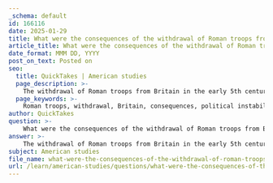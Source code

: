 ```yaml
---
_schema: default
id: 166116
date: 2025-01-29
title: What were the consequences of the withdrawal of Roman troops from Britain?
article_title: What were the consequences of the withdrawal of Roman troops from Britain?
date_format: MMM DD, YYYY
post_on_text: Posted on
seo:
  title: QuickTakes | American studies
  page_description: >-
    The withdrawal of Roman troops from Britain in the early 5th century AD had significant consequences including the end of Roman control, political instability, economic decline, cultural transformation, and increased invasions.
  page_keywords: >-
    Roman troops, withdrawal, Britain, consequences, political instability, economic decline, cultural transformation, invasions, Anglo-Saxons, archaeological evidence
author: QuickTakes
question: >-
    What were the consequences of the withdrawal of Roman troops from Britain?
answer: >-
    The withdrawal of Roman troops from Britain in the early 5th century AD had profound consequences for the island, marking a significant transition in its history. Here are the key consequences of this withdrawal:\n\n1. **End of Roman Control**: The final withdrawal of Roman troops signified the end of Roman governance in Britain. This led to a power vacuum, as the centralized authority that had maintained order and stability was removed. The absence of Roman military presence made Britain vulnerable to invasions from various groups, including the Anglo-Saxons and Picts.\n\n2. **Political Instability**: With the departure of Roman forces, local leaders and tribal chieftains began to assert more power, leading to fragmentation and political instability. The lack of a unified government resulted in conflicts among local tribes and communities, as they vied for control over territories and resources.\n\n3. **Economic Decline**: The Roman economy in Britain had been heavily reliant on trade and the infrastructure established by the Romans, such as roads and towns. The withdrawal disrupted trade networks, leading to economic decline. The loss of Roman administrative systems also contributed to difficulties in tax collection and resource management.\n\n4. **Cultural Transformation**: The end of Roman rule initiated a shift in cultural identity. While Roman influence had led to a degree of cultural syncretism, the withdrawal allowed for a resurgence of local customs and traditions. The Romano-British identity began to dissolve, and local Celtic traditions re-emerged, although remnants of Roman culture persisted.\n\n5. **Invasions and Settlement**: The power vacuum left by the Romans facilitated invasions from various groups, particularly the Anglo-Saxons. These invasions led to significant demographic changes, as new settlers established themselves in Britain, further altering the cultural landscape.\n\n6. **Religious Changes**: The withdrawal of Roman troops coincided with the gradual spread of Christianity in Britain, which had begun during the Roman period. However, the lack of Roman support for the Christian church may have led to a more fragmented and localized practice of Christianity, as well as a potential resurgence of pagan practices among the local populations.\n\n7. **Archaeological Evidence**: The archaeological record from the post-Roman period shows a decline in urbanization and a shift towards rural settlements. This reflects the broader societal changes as communities adapted to the new political and economic realities.\n\nIn summary, the withdrawal of Roman troops from Britain led to a period of instability characterized by political fragmentation, economic decline, cultural transformation, and increased vulnerability to invasions. The legacy of Roman Britain, however, continued to influence the region, shaping its future development and identity.
subject: American studies
file_name: what-were-the-consequences-of-the-withdrawal-of-roman-troops-from-britain.md
url: /learn/american-studies/questions/what-were-the-consequences-of-the-withdrawal-of-roman-troops-from-britain
---
```


&nbsp;